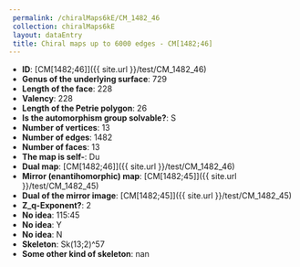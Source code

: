 ```yaml
--- 
 permalink: /chiralMaps6kE/CM_1482_46 
 collection: chiralMaps6kE
 layout: dataEntry
 title: Chiral maps up to 6000 edges - CM[1482;46]
---
```


- **ID**: [CM[1482;46]]({{ site.url }}/test/CM_1482_46)
- **Genus of the underlying surface**: 729
- **Length of the face**: 228
- **Valency**: 228
- **Length of the Petrie polygon**: 26
- **Is the automorphism group solvable?**: S
- **Number of vertices**: 13
- **Number of edges**: 1482
- **Number of faces**: 13
- **The map is self-**: Du
- **Dual map**: [CM[1482;46]]({{ site.url }}/test/CM_1482_46)
- **Mirror (enantihomorphic) map**: [CM[1482;45]]({{ site.url }}/test/CM_1482_45)
- **Dual of the mirror image**: [CM[1482;45]]({{ site.url }}/test/CM_1482_45)
- **Z_q-Exponent?**: 2
- **No idea**:  115:45
- **No idea**: Y
- **No idea**: N
- **Skeleton**: Sk(13;2)^57
- **Some other kind of skeleton**: nan
